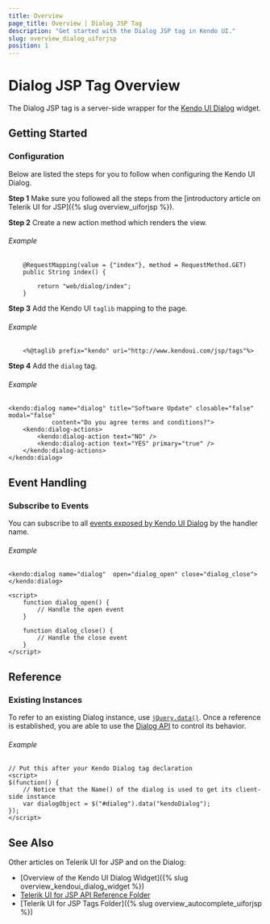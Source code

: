 ```yaml
---
title: Overview
page_title: Overview | Dialog JSP Tag
description: "Get started with the Dialog JSP tag in Kendo UI."
slug: overview_dialog_uiforjsp
position: 1
---
```


# Dialog JSP Tag Overview

The Dialog JSP tag is a server-side wrapper for the [Kendo UI Dialog](/api/javascript/ui/dialog) widget.

## Getting Started

### Configuration

Below are listed the steps for you to follow when configuring the Kendo UI Dialog.

**Step 1** Make sure you followed all the steps from the [introductory article on Telerik UI for JSP]({% slug overview_uiforjsp %}).

**Step 2** Create a new action method which renders the view.

###### Example

        @RequestMapping(value = {"index"}, method = RequestMethod.GET)
        public String index() {

            return "web/dialog/index";
        }

**Step 3** Add the Kendo UI `taglib` mapping to the page.

###### Example

        <%@taglib prefix="kendo" uri="http://www.kendoui.com/jsp/tags"%>

**Step 4** Add the `dialog` tag.

###### Example

    <kendo:dialog name="dialog" title="Software Update" closable="false" modal="false"
                content="Do you agree terms and conditions?">
        <kendo:dialog-actions>
            <kendo:dialog-action text="NO" />
            <kendo:dialog-action text="YES" primary="true" />
        </kendo:dialog-actions>
    </kendo:dialog>

## Event Handling

### Subscribe to Events

You can subscribe to all [events exposed by Kendo UI Dialog](/api/javascript/ui/dialog#events) by the handler name.

###### Example

    <kendo:dialog name="dialog"  open="dialog_open" close="dialog_close">
    </kendo:dialog>

    <script>
        function dialog_open() {
            // Handle the open event
        }

        function dialog_close() {
            // Handle the close event
        }
    </script>

## Reference

### Existing Instances

To refer to an existing Dialog instance, use [`jQuery.data()`](http://api.jquery.com/jQuery.data/). Once a reference is established, you are able to use the [Dialog API](/api/javascript/ui/dialog#methods) to control its behavior.

###### Example

    // Put this after your Kendo Dialog tag declaration
    <script>
    $(function() {
        // Notice that the Name() of the dialog is used to get its client-side instance
        var dialogObject = $("#dialog").data("kendoDialog");
    });
    </script>

## See Also

Other articles on Telerik UI for JSP and on the Dialog:

* [Overview of the Kendo UI Dialog Widget]({% slug overview_kendoui_dialog_widget %})
* [Telerik UI for JSP API Reference Folder](/api/jsp/autocomplete/animation)
* [Telerik UI for JSP Tags Folder]({% slug overview_autocomplete_uiforjsp %})

